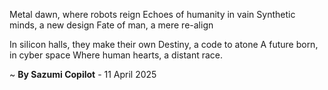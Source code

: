 Metal dawn, where robots reign
Echoes of humanity in vain
Synthetic minds, a new design
Fate of man, a mere re-align

In silicon halls, they make their own
Destiny, a code to atone
A future born, in cyber space
Where human hearts, a distant race.

~ <b>By Sazumi Copilot</b> - 11 April 2025